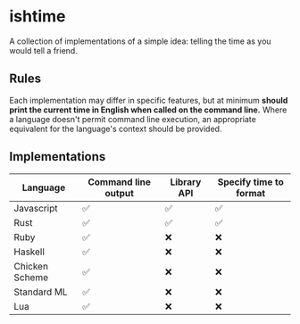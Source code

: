 # ishtime

A collection of implementations
of a simple idea:
telling the time as you would tell a friend.

## Rules

Each implementation may differ in specific features,
but at minimum **should print the current time in English
when called on the command line.**
Where a language doesn't permit command line execution,
an appropriate equivalent for the language's context should be provided.

## Implementations

| Language | Command line output | Library API | Specify time to format |
| -------------- | -- | -- | -- |
| Javascript     | ✅ | ✅ | ✅ |
| Rust           | ✅ | ✅ | ✅ |
| Ruby           | ✅ | ❌ | ❌ |
| Haskell        | ✅ | ❌ | ❌ |
| Chicken Scheme | ✅ | ❌ | ❌ |
| Standard ML    | ✅ | ❌ | ❌ |
| Lua            | ✅ | ❌ | ❌ |
